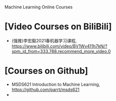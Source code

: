 Machine Learning Online Courses

# [Video Courses on BiliBili]
+ (强推)李宏毅2021春机器学习课程, https://www.bilibili.com/video/BV1Wv411h7kN/?spm_id_from=333.788.recommend_more_video.0


# [Courses on Github]
+ MSDS621 Introduction to Machine Learning, https://github.com/parrt/msds621
+ 
